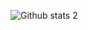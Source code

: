 ![Github stats 2](https://github-readme-stats.vercel.app/api?username=kullanıcıadınız&show_icons=true&theme=radical)
